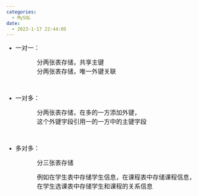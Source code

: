 ```yaml
---
categories:
  - MySQL
date:
  - 2023-1-17 22:44:05
---
```


<ul style="list-style-type:disc">
    <li><span style="font-size:12.0pt"><span style="font-family:&quot;Microsoft YaHei&quot;">一对一：</span></span></li>
</ul>
<p style="margin-left: 80px;"><span style="font-size:12.0pt"><span
            style="font-family:&quot;Microsoft YaHei&quot;">分两张表存储，共享主键<br>分两张表存储，唯一外键关联</span></span></p>
<p><span style="font-size:12.0pt"><span style="font-family:&quot;Microsoft YaHei&quot;">&nbsp;</span></span></p>
<ul style="list-style-type:disc">
    <li><span style="font-size:12.0pt"><span style="font-family:&quot;Microsoft YaHei&quot;">一对多：</span></span></li>
</ul>
<p style="margin-left: 80px;"><span style="font-size:12.0pt"><span
            style="font-family:&quot;Microsoft YaHei&quot;">分两张表存储，在多的一方添加外键，<br>这个外键字段引用一的一方中的主键字段</span></span></p>
<p><span style="font-size:12.0pt"><span style="font-family:&quot;Microsoft YaHei&quot;">&nbsp;</span></span></p>
<ul style="list-style-type:disc">
    <li><span style="font-size:12.0pt"><span style="font-family:&quot;Microsoft YaHei&quot;">多对多：</span></span></li>
</ul>
<p style="margin-left: 80px;"><span style="font-size:12.0pt"><span
            style="font-family:&quot;Microsoft YaHei&quot;">分三张表存储</span></span></p>
<p style="margin-left: 80px;"><span style="font-size:12.0pt"><span
            style="font-family:&quot;Microsoft YaHei&quot;">例如在学生表中存储学生信息，在课程表中存储课程信息，在学生选课表中存储学生和课程的关系信息</span></span>
</p>
